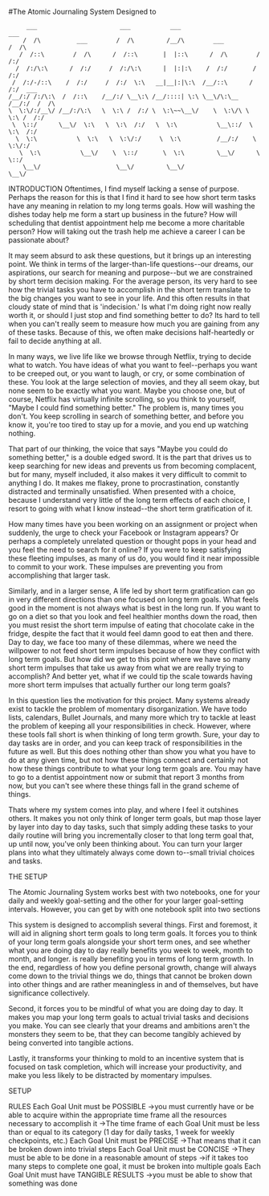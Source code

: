 #The Atomic Journaling System
Designed to 
```
     ___                       ___           ___                       ___
    /  /\          ___        /  /\         /__/\        ___          /  /\
   /  /::\        /  /\      /  /::\       |  |::\      /  /\        /  /:/
  /  /:/\:\      /  /:/     /  /:/\:\      |  |:|:\    /  /:/       /  /:/
 /  /:/-/::\    /  /:/     /  /:/  \:\   __|__|:|\:\  /__/::\      /  /:/  ___
/__/:/ /:/\:\  /  /::\    /__/:/ \__\:\ /__/::::| \:\ \__\/\:\__  /__/:/  /  /\
\  \:\/:/__\/ /__/:/\:\   \  \:\ /  /:/ \  \:\~~\__\/    \  \:\/\ \  \:\ /  /:/
 \  \::/      \__\/  \:\   \  \:\  /:/   \  \:\           \__\::/  \  \:\  /:/
  \  \:\           \  \:\   \  \:\/:/     \  \:\          /__/:/    \  \:\/:/
   \  \:\           \__\/    \  \::/       \  \:\         \__\/      \  \::/
    \__\/                     \__\/         \__\/                     \__\/
```


INTRODUCTION
Oftentimes, I find myself lacking a sense of purpose. Perhaps the reason for
this is that I find it hard to see how short term tasks have any meaning in
relation to my long terms goals. How will washing the dishes today help me
form a start up business in the future? How will scheduling that dentist
appointment help me become a more charitable person? How will taking out the
trash help me achieve a career I can be passionate about?

It may seem absurd to ask these questions, but it brings up an interesting
point. We think in terms of the larger-than-life questions--our dreams, our
aspirations, our search for meaning and purpose--but we are constrained by
short term decision making. For the average person, its very hard to see how
the trivial tasks you have to accomplish in the short term translate to the
big changes you want to see in your life. And this often results in that
cloudy state of mind that is 'indecision.' Is what I'm doing right now really
worth it, or should I just stop and find something better to do? Its hard to
tell when you can't really seem to measure how much you are gaining from any
of these tasks. Because of this, we often make decisions half-heartedly or
fail to decide anything at all.

In many ways, we live life like we browse through Netflix, trying to decide what to
watch. You have ideas of what you want to feel--perhaps you want to be creeped
out, or you want to laugh, or cry, or some combination of these. You look at
the large selection of movies, and they all seem okay, but none seem to be
exactly what you want. Maybe you choose one, but of course, Netflix has
virtually infinite scrolling, so you think to yourself, "Maybe I could find
something better." The problem is, many times you don't. You keep scrolling in
search of something better, and before you know it, you're too tired to stay
up for a movie, and you end up watching nothing.

That part of our thinking, the voice that says "Maybe you could do something
better," is a double edged sword. It is the part that drives us to keep
searching for new ideas and prevents us from becoming complacent, but for
many, myself included, it also makes it very difficult to commit to anything I
do. It makes me flakey, prone to procrastination, constantly distracted and
terminally unsatisfied. When presented with a choice, because I understand
very little of the long term effects of each choice, I resort to going
with what I know instead--the short term gratification of it.

How many times have you been working on an assignment or project when
suddenly, the urge to check your Facebook or Instagram appears? Or perhaps a
completely unrelated question or thought pops in your head and you feel the
need to search for it online? If you were to keep satisfying these fleeting
impulses, as many of us do, you would find it near impossible to commit to
your work. These impulses are preventing you from accomplishing that larger
task.

Similarly, and in a larger sense, A life led by short term gratification can
go in very different directions than one focused on long term goals. What
feels good in the moment is not always what is best in the long run. If you
want to go on a diet so that you look and feel healthier months down the road,
then you must resist the short term impulse of eating that chocolate cake in
the fridge, despite the fact that it would feel damn good to eat then and
there. Day to day, we face too many of these dilemmas, where we need the
willpower to not feed short term impulses because of how they conflict with
long term goals. But how did we get to this point where we have so many short
term impulses that take us away from what we are really trying to accomplish?
And better yet, what if we could tip the scale towards having more short term
impulses that actually further our long term goals?

In this question lies the motivation for this project. Many systems already
exist to tackle the problem of momentary disorganization. We have todo lists,
calendars, Bullet Journals, and many more which try to tackle at least the
problem of keeping all your responsibilities in check. However, where these
tools fall short is when thinking of long term growth. Sure, your day to day
tasks are in order, and you can keep track of responsibilities in the future
as well. But this does nothing other than show you what you have to do at
any given time, but not how these things connect and certainly not how these
things contribute to what your long term goals are. You may have to go to a
dentist appointment now or submit that report 3 months from now, but you can't
see where these things fall in the grand scheme of things.

Thats where my system comes into play, and where I feel it outshines others.
It makes you not only think of longer term goals, but map those layer by layer
into day to day tasks, such that simply adding these tasks to your daily
routine will bring you incrementally closer to that long term goal that, up
until now, you've only been thinking about. You can turn your larger plans
into what they ultimately always come down to--small trivial choices and
tasks.

THE SETUP

The Atomic Journaling System works best with two notebooks, one for your daily
and weekly goal-setting and the other for your larger goal-setting intervals.
However, you can get by with one notebook split into two sections

This system is designed to accomplish several things. First and foremost,
it will aid in aligning short term goals to long term goals. It forces you to
think of your long term goals alongside your short term ones, and see whether
what you are doing day to day really benefits you week to week, month to
month, and longer. is really benefiting you in terms of long term growth. In
the end, regardless of how you define personal growth, change will always come
down to the trivial things we do, things that cannot be broken down into other
things and are rather meaningless in and of themselves, but have significance
collectively.

Second, it forces you to be mindful of what you are doing day to day. It makes
you map your long term goals to actual trivial tasks and decisions you make.
You can see clearly that your dreams and ambitions aren't the monsters they
seem to be, that they can become tangibly achieved by being converted into
tangible actions.

Lastly, it transforms your thinking to mold to an incentive system that is
focused on task completion, which will increase your productivity, and make
you less likely to be distracted by momentary impulses.

SETUP

RULES
Each Goal Unit must be POSSIBLE
->you must currently have or be able to acquire within the appropriate time
 frame all the resources necessary to accomplish it
->The time frame of each Goal Unit must be less than or equal to its
 category (1 day for daily tasks, 1 week for weekly checkpoints, etc.)
Each Goal Unit must be PRECISE
->That means that it can be broken down into trivial steps
Each Goal Unit must be CONCISE
->They must be able to be done in a reasonable amount of steps
->if it takes too many steps to complete one goal, it must be broken into
 multiple goals
Each Goal Unit must have TANGIBLE RESULTS
->you must be able to show that something was done
